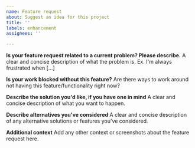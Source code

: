 ```yaml
---
name: Feature request
about: Suggest an idea for this project
title: ''
labels: enhancement
assignees: ''

---
```


**Is your feature request related to a current problem? Please describe.**
A clear and concise description of what the problem is. Ex. I'm always frustrated when [...]

**Is your work blocked without this feature?**
Are there ways to work around not having this feature/functionality right now?

**Describe the solution you'd like, if you have one in mind**
A clear and concise description of what you want to happen.

**Describe alternatives you've considered**
A clear and concise description of any alternative solutions or features you've considered.

**Additional context**
Add any other context or screenshots about the feature request here.
